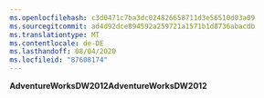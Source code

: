 ```yaml
---
ms.openlocfilehash: c3d0471c7ba3dc024826658711d3e56510d03a09
ms.sourcegitcommit: ad4d92dce894592a259721a1571b1d8736abacdb
ms.translationtype: MT
ms.contentlocale: de-DE
ms.lasthandoff: 08/04/2020
ms.locfileid: "87608174"
---
```

<span data-ttu-id="fd63d-101">**AdventureWorksDW2012**</span><span class="sxs-lookup"><span data-stu-id="fd63d-101">**AdventureWorksDW2012**</span></span>
